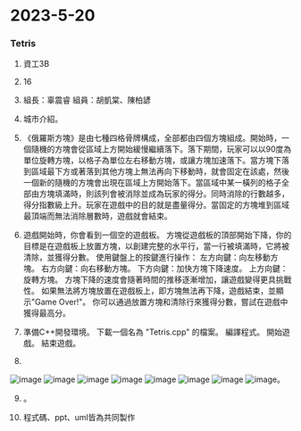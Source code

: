# 2023-5-20
### Tetris

1. 資工3B 
2. 16 
3. 組長：辜震睿  組員：胡凱棠、陳柏諺
4. 城市介紹。

5. 《俄羅斯方塊》是由七種四格骨牌構成，全部都由四個方塊組成。開始時，一個隨機的方塊會從區域上方開始緩慢繼續落下。落下期間，玩家可以以90度為單位旋轉方塊，以格子為單位左右移動方塊，或讓方塊加速落下。當方塊下落到區域最下方或著落到其他方塊上無法再向下移動時，就會固定在該處，然後一個新的隨機的方塊會出現在區域上方開始落下。當區域中某一橫列的格子全部由方塊填滿時，則該列會被消除並成為玩家的得分。同時消除的行數越多，得分指數級上升。玩家在遊戲中的目的就是盡量得分。當固定的方塊堆到區域最頂端而無法消除層數時，遊戲就會結束。

6. 遊戲開始時，你會看到一個空的遊戲板。 
方塊從遊戲板的頂部開始下降，你的目標是在遊戲板上放置方塊，以創建完整的水平行，當一行被填滿時，它將被清除，並獲得分數。 使用鍵盤上的按鍵進行操作：
  左方向鍵：向左移動方塊。
  右方向鍵：向右移動方塊。
  下方向鍵：加快方塊下降速度。
  上方向鍵：旋轉方塊。
  方塊下降的速度會隨著時間的推移逐漸增加，讓遊戲變得更具挑戰性。 如果無法將方塊放置在遊戲板上，即方塊無法再下降，遊戲結束，並顯示"Game Over!"。 你可以通過放置方塊和清除行來獲得分數，嘗試在遊戲中獲得最高分。

7. 準備C++開發環境。 下載一個名為 "Tetris.cpp" 的檔案。  編譯程式。 開始遊戲。 結束遊戲。

8. 
![image](https://github.com/alan9487/2021-3-2/assets/79899890/61b1f04a-e943-4c69-ab19-7d0e359ef756) ![image](https://github.com/alan9487/2021-3-2/assets/79899890/2dcd70cf-f0cb-427f-9810-bffebec6a91c) ![image](https://github.com/alan9487/2021-3-2/assets/79899890/02c49632-027f-4216-bfe2-6f85a6a8fbb1) ![image](https://github.com/alan9487/2021-3-2/assets/79899890/b51f74c1-1662-4605-a3af-d3174bacc7fe) ![image](https://github.com/alan9487/2021-3-2/assets/79899890/bead5c8e-a648-4c44-b2c3-803e94c95ffa) ![image](https://github.com/alan9487/2021-3-2/assets/79899890/b583ce11-7c2b-4d30-9449-6f0df4cac242) ![image](https://github.com/alan9487/2021-3-2/assets/79899890/4b4428cd-a8b9-4bf2-8114-2cf9bf1c7584) ![image](https://github.com/alan9487/2021-3-2/assets/79899890/c823d85a-bb49-445e-87fb-12435f8271aa)。

9. 。

10. 程式碼、ppt、uml皆為共同製作
